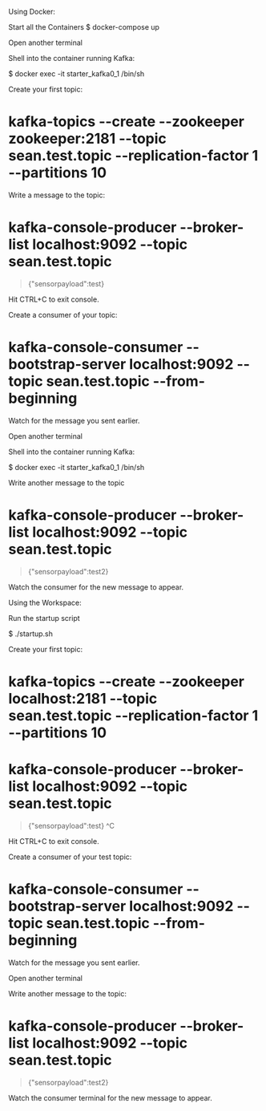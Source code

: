 Using Docker:

Start all the Containers
$ docker-compose up

Open another terminal

Shell into the container running Kafka:

$ docker exec -it starter_kafka0_1 /bin/sh

Create your first topic:

# kafka-topics --create --zookeeper zookeeper:2181 --topic sean.test.topic --replication-factor 1 --partitions 10

Write a message to the topic:

# kafka-console-producer --broker-list localhost:9092 --topic sean.test.topic
>{"sensorpayload":test}

Hit CTRL+C to exit console.

Create a consumer of your topic:

# kafka-console-consumer --bootstrap-server localhost:9092 --topic sean.test.topic --from-beginning

Watch for the message you sent earlier.

Open another terminal

Shell into the container running Kafka:

$ docker exec -it starter_kafka0_1 /bin/sh

Write another message to the topic

# kafka-console-producer --broker-list localhost:9092 --topic sean.test.topic
>{"sensorpayload":test2}

Watch the consumer for the new message to appear.






Using the Workspace:

Run the startup script

$ ./startup.sh

Create your first topic:

# kafka-topics --create --zookeeper localhost:2181 --topic sean.test.topic --replication-factor 1 --partitions 10

# kafka-console-producer --broker-list localhost:9092 --topic sean.test.topic
>{"sensorpayload":test}
>^C

Hit CTRL+C to exit console.

Create a consumer of your test topic:

# kafka-console-consumer --bootstrap-server localhost:9092 --topic sean.test.topic --from-beginning

Watch for the message you sent earlier.

Open another terminal

Write another message to the topic:

# kafka-console-producer --broker-list localhost:9092 --topic sean.test.topic
>{"sensorpayload":test2}

Watch the consumer terminal for the new message to appear.
